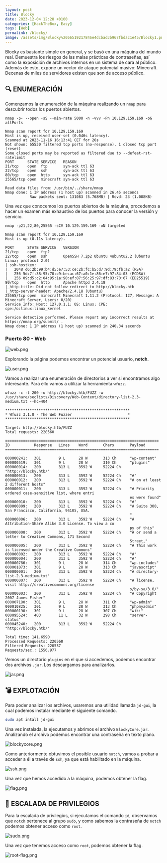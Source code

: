 ```yaml
---
layout: post
title: Blocky
date: 2023-12-04 12:28 +0100
categories: [HackTheBox, Easy]
tags: [Web]
permalink: /blocky/
image: /assets/img/Blocky%2056519217846e4dcbad3b967fbdac1e45/Blocky1.png
---
```


Blocky es bastante simple en general, y se basó en una máquina del mundo real. Demuestra los riesgos de las malas prácticas de contraseñas, así como la exposición de archivos internos en un sistema de cara al público. Además de esto, expone un vector de ataque potencial masivo: Minecraft. Decenas de miles de servidores existen que son de acceso público.

## 🔍 **ENUMERACIÓN**

Comenzamos la enumeración de la máquina realizando un `nmap` para descubrir todos los puertos abiertos.

```
nmap -p- --open -sS --min-rate 5000 -n -vvv -Pn 10.129.159.169 -oG allPorts 
```

```
Nmap scan report for 10.129.159.169
Host is up, received user-set (0.046s latency).
Scanned at 2023-11-16 16:13:41 CET for 26s
Not shown: 65530 filtered tcp ports (no-response), 1 closed tcp port (reset)
Some closed ports may be reported as filtered due to --defeat-rst-ratelimit
PORT      STATE SERVICE   REASON
21/tcp    open  ftp       syn-ack ttl 63
22/tcp    open  ssh       syn-ack ttl 63
80/tcp    open  http      syn-ack ttl 63
25565/tcp open  minecraft syn-ack ttl 63

Read data files from: /usr/bin/../share/nmap
Nmap done: 1 IP address (1 host up) scanned in 26.45 seconds
           Raw packets sent: 131083 (5.768MB) | Rcvd: 23 (1.008KB)
```

Una vez que conocemos los puertos abiertos de la máquina, procedemos a hacer un examen más exhaustivo de los puertos para conocer la versión y servicio.

```
nmap -p21,22,80,25565 -sCV 10.129.159.169 -oN targeted
```

```
Nmap scan report for 10.129.159.169
Host is up (0.11s latency).

PORT      STATE SERVICE   VERSION
21/tcp    open  ftp?
22/tcp    open  ssh       OpenSSH 7.2p2 Ubuntu 4ubuntu2.2 (Ubuntu Linux; protocol 2.0)
| ssh-hostkey: 
|   2048 d6:2b:99:b4:d5:e7:53:ce:2b:fc:b5:d7:9d:79:fb:a2 (RSA)
|   256 5d:7f:38:95:70:c9:be:ac:67:a0:1e:86:e7:97:84:03 (ECDSA)
|_  256 09:d5:c2:04:95:1a:90:ef:87:56:25:97:df:83:70:67 (ED25519)
80/tcp    open  http      Apache httpd 2.4.18
|_http-title: Did not follow redirect to http://blocky.htb
|_http-server-header: Apache/2.4.18 (Ubuntu)
25565/tcp open  minecraft Minecraft 1.11.2 (Protocol: 127, Message: A Minecraft Server, Users: 0/20)
Service Info: Host: 127.0.1.1; OS: Linux; CPE: cpe:/o:linux:linux_kernel

Service detection performed. Please report any incorrect results at https://nmap.org/submit/ .
Nmap done: 1 IP address (1 host up) scanned in 240.34 seconds
```

### **Puerto 80 - Web**

![web.png](/assets/img/Blocky%2056519217846e4dcbad3b967fbdac1e45/web.png)

Explorando la página podemos encontrar un potencial usuario, **notch.**

![user.png](/assets/img/Blocky%2056519217846e4dcbad3b967fbdac1e45/user.png)

Vamos a realizar una enumeración de directorios a ver si encontramos algo interesante. Para ello vamos a utilizar la herramienta `wfuzz`.

```
wfuzz -c -t 200 -u http://blocky.htb/FUZZ -w /usr/share/seclists/Discovery/Web-Content/directory-list-2.3-medium.txt --hc=404
```

```
********************************************************
* Wfuzz 3.1.0 - The Web Fuzzer                         *
********************************************************

Target: http://blocky.htb/FUZZ
Total requests: 220560

=====================================================================
ID           Response   Lines    Word       Chars       Payload                                             
=====================================================================

000000241:   301        9 L      28 W       313 Ch      "wp-content"                                        
000000519:   301        9 L      28 W       310 Ch      "plugins"                                           
000000014:   200        313 L    3592 W     52224 Ch    "http://blocky.htb/"                                
000000013:   200        313 L    3592 W     52224 Ch    "#"                                                 
000000012:   200        313 L    3592 W     52224 Ch    "# on at least 2 different hosts"                   
000000011:   200        313 L    3592 W     52224 Ch    "# Priority ordered case-sensitive list, where entri
                                                        es were found"                                      
000000010:   200        313 L    3592 W     52224 Ch    "#"                                                 
000000009:   200        313 L    3592 W     52224 Ch    "# Suite 300, San Francisco, California, 94105, USA.
                                                        "                                                   
000000006:   200        313 L    3592 W     52224 Ch    "# Attribution-Share Alike 3.0 License. To view a co
                                                        py of this"                                         
000000008:   200        313 L    3592 W     52224 Ch    "# or send a letter to Creative Commons, 171 Second 
                                                        Street,"                                            
000000005:   200        313 L    3592 W     52224 Ch    "# This work is licensed under the Creative Commons"
000000002:   200        313 L    3592 W     52224 Ch    "#"                                                 
000000004:   200        313 L    3592 W     52224 Ch    "#"                                                 
000000786:   301        9 L      28 W       314 Ch      "wp-includes"                                       
000001073:   301        9 L      28 W       313 Ch      "javascript"                                        
000000001:   200        313 L    3592 W     52224 Ch    "# directory-list-2.3-medium.txt"                   
000000007:   200        313 L    3592 W     52224 Ch    "# license, visit http://creativecommons.org/license
                                                        s/by-sa/3.0/"                                       
000000003:   200        313 L    3592 W     52224 Ch    "# Copyright 2007 James Fisher"                     
000007180:   301        9 L      28 W       311 Ch      "wp-admin"                                          
000010825:   301        9 L      28 W       313 Ch      "phpmyadmin"                                        
000000190:   301        9 L      28 W       307 Ch      "wiki"                                              
000095524:   403        11 L     32 W       298 Ch      "server-status"                                     
000045240:   200        313 L    3592 W     52224 Ch    "http://blocky.htb/"                                

Total time: 141.6590
Processed Requests: 220560
Filtered Requests: 220537
Requests/sec.: 1556.977
```

Vemos un directorio `plugins` en el que si accedemos, podemos encontrar dos archivos `.jar`. Los descargamos para analizarlos.

![jar.png](/assets/img/Blocky%2056519217846e4dcbad3b967fbdac1e45/jar.png)

## 💣 **EXPLOTACIÓN**


Para poder analizar los archivos, usaremos una utilidad llamada `jd-gui`, la cual podemos instalar mediante el siguiente comando.

```bash
sudo apt intall jd-gui
```

Una vez instalada, la ejecutamos y abrimos el archivo `BlockyCore.jar`. Analizando el archivo podemos encontrar una contraseña en texto plano.

![blockycore.png](/assets/img/Blocky%2056519217846e4dcbad3b967fbdac1e45/blockycore.png)

Como anteriormente obtuvimos el posible usuario `notch`, vamos a probar a acceder a él a través de `ssh`, ya que está habilitado en la máquina.

![ssh.png](/assets/img/Blocky%2056519217846e4dcbad3b967fbdac1e45/ssh.png)

Una vez que hemos accedido a la máquina, podemos obtener la flag.

![flag.png](/assets/img/Blocky%2056519217846e4dcbad3b967fbdac1e45/flag.png)

## 🔐 **ESCALADA DE PRIVILEGIOS**

Para la escalada de privilegios, si ejecutamos el comando `id`, observamos que `notch` pertenece al grupo `sudo`, y como sabemos la contraseña de `notch` podemos obtener acceso como `root`.

![sudo.png](/assets/img/Blocky%2056519217846e4dcbad3b967fbdac1e45/sudo.png)

Una vez que tenemos acceso como `root`, podemos obtener la flag.

![root-flag.png](/assets/img/Blocky%2056519217846e4dcbad3b967fbdac1e45/root-flag.png)